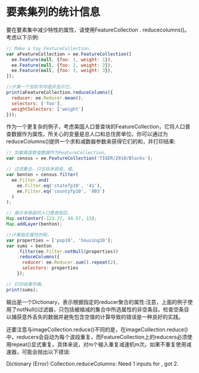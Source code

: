 # 要素集列的统计信息

要在要素集中减少特性的属性，请使用FeatureCollection . reducecolumns()。考虑以下示例:

```javascript
// Make a toy FeatureCollection.
var aFeatureCollection = ee.FeatureCollection([
  ee.Feature(null, {foo: 1, weight: 1}),
  ee.Feature(null, {foo: 2, weight: 2}),
  ee.Feature(null, {foo: 3, weight: 3}),
]);

//计算一个加权平均值并显示它。
print(aFeatureCollection.reduceColumns({
  reducer: ee.Reducer.mean(),
  selectors: ['foo'],
  weightSelectors: ['weight']
}));
```

作为一个更复杂的例子，考虑美国人口普查块的FeatureCollection，它将人口普查数据作为属性。所关心的变量是总人口和总住房单位。你可以通过为reduceColumns()提供一个求和减数器参数来获得它们的和，并打印结果:

```javascript
// 加载美国普查数据作为FeatureCollection。
var census = ee.FeatureCollection('TIGER/2010/Blocks');

// 过滤集合，只包括本顿县，或。
var benton = census.filter(
  ee.Filter.and(
    ee.Filter.eq('statefp10', '41'),
    ee.Filter.eq('countyfp10', '003')
  )
);

// 展示本顿县的人口普查街区。
Map.setCenter(-123.27, 44.57, 13);
Map.addLayer(benton);

//计算指定属性的和。
var properties = ['pop10', 'housing10'];
var sums = benton
    .filter(ee.Filter.notNull(properties))
    .reduceColumns({
      reducer: ee.Reducer.sum().repeat(2),
      selectors: properties
    });

// 打印结果字典。
print(sums);
```

输出是一个Dictionary，表示根据指定的reducer聚合的属性:注意，上面的例子使用了notNull()过滤器，只包括被缩减的集合中所选属性的非空条目。检查空条目以捕获意外丢失的数据并避免包含空值的计算导致的错误是一种良好的实践。

还要注意与imageCollection.reduce()不同的是，在imageCollection.reduce()中，reducers会自动为每个波段重复，而FeatureCollection上的reducers必须使用repeat()显式重复。具体来说，对m个输入重复减速机m次。如果不重复使用减速器，可能会抛出以下错误:

Dictionary (Error)
 Collection.reduceColumns: Need 1 inputs for <Reducer>, got 2.

